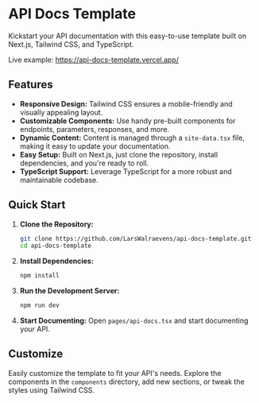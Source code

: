 # API Docs Template

Kickstart your API documentation with this easy-to-use template built on Next.js, Tailwind CSS, and TypeScript.

Live example: https://api-docs-template.vercel.app/ 

## Features

- **Responsive Design:** Tailwind CSS ensures a mobile-friendly and visually appealing layout.
- **Customizable Components:** Use handy pre-built components for endpoints, parameters, responses, and more.
- **Dynamic Content:** Content is managed through a `site-data.tsx` file, making it easy to update your documentation.
- **Easy Setup:** Built on Next.js, just clone the repository, install dependencies, and you're ready to roll.
- **TypeScript Support:** Leverage TypeScript for a more robust and maintainable codebase.

## Quick Start

1. **Clone the Repository:**

    ```bash
    git clone https://github.com/LarsWalraevens/api-docs-template.git
    cd api-docs-template
    ```

2. **Install Dependencies:**

    ```bash
    npm install
    ```

3. **Run the Development Server:**

    ```bash
    npm run dev
    ```

4. **Start Documenting:** Open `pages/api-docs.tsx` and start documenting your API.

## Customize

Easily customize the template to fit your API's needs. Explore the components in the `components` directory, add new sections, or tweak the styles using Tailwind CSS.

